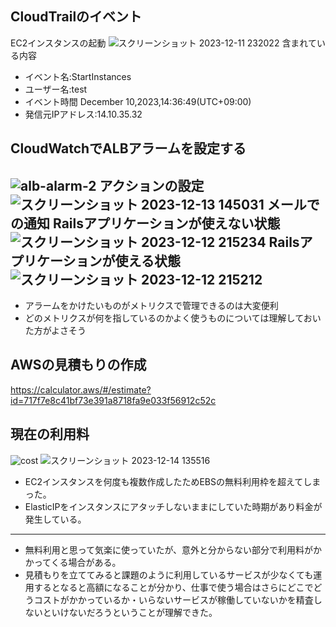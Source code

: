 ## CloudTrailのイベント
EC2インスタンスの起動
![スクリーンショット 2023-12-11 232022](https://github.com/murari-mura03/RaizeTech/assets/150114064/98a69aa6-39af-4df3-93b9-a04089aabee5)
含まれている内容
- イベント名:StartInstances
- ユーザー名:test
- イベント時間 December 10,2023,14:36:49(UTC+09:00)
- 発信元IPアドレス:14.10.35.32

## CloudWatchでALBアラームを設定する
![alb-alarm-2](https://github.com/murari-mura03/RaizeTech/assets/150114064/672106a6-639a-417a-87d7-6336fb19902d)
アクションの設定
![スクリーンショット 2023-12-13 145031](https://github.com/murari-mura03/RaizeTech/assets/150114064/94ba063b-4bf0-487e-b2cb-b605ba83276e)
メールでの通知
Railsアプリケーションが使えない状態
![スクリーンショット 2023-12-12 215234](https://github.com/murari-mura03/RaizeTech/assets/150114064/eacc5ef4-8771-4e54-9500-a0253e9501c8)
Railsアプリケーションが使える状態
![スクリーンショット 2023-12-12 215212](https://github.com/murari-mura03/RaizeTech/assets/150114064/3ed98d50-64e3-4f24-8117-409a07755405)
---
- アラームをかけたいものがメトリクスで管理できるのは大変便利
- どのメトリクスが何を指しているのかよく使うものについては理解しておいた方がよさそう


## AWSの見積もりの作成
https://calculator.aws/#/estimate?id=717f7e8c41bf73e391a8718fa9e033f56912c52c

## 現在の利用料
![cost](https://github.com/murari-mura03/RaizeTech/assets/150114064/f3103266-fd3d-465a-b963-464fcf18edd6)
![スクリーンショット 2023-12-14 135516](https://github.com/murari-mura03/RaizeTech/assets/150114064/e119eb9f-d197-45b8-8c5f-a21d6f796f5a)
- EC2インスタンスを何度も複数作成したためEBSの無料利用枠を超えてしまった。
- ElasticIPをインスタンスにアタッチしないままにしていた時期があり料金が発生している。

---
- 無料利用と思って気楽に使っていたが、意外と分からない部分で利用料がかかってくる場合がある。
- 見積もりを立ててみると課題のように利用しているサービスが少なくても運用するとなると高額になることが分かり、仕事で使う場合はさらにどこでどうコストがかかっているか・いらないサービスが稼働していないかを精査しないといけないだろうということが理解できた。
